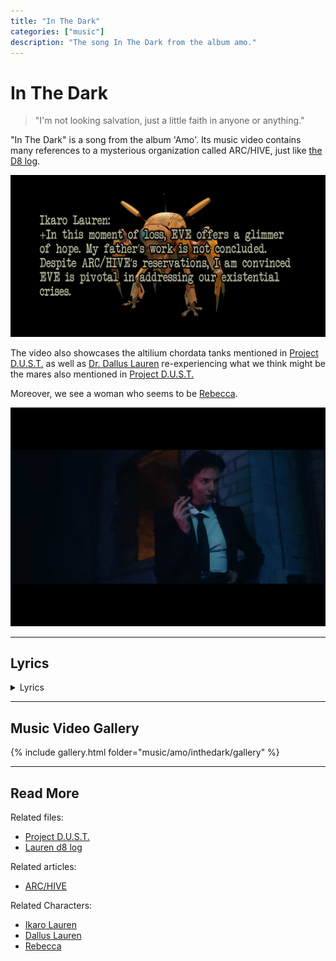 ```yaml
---
title: "In The Dark"
categories: ["music"]
description: "The song In The Dark from the album amo."
---
```

# In The Dark

> "I'm not looking salvation, just a little faith in anyone or anything."

"In The Dark" is a song from the album 'Amo'. Its music video contains many references to a mysterious 
organization called ARC/HIVE, just like [the D8 log](../files/lauren_d8_log).

![arc-hive-arg.png](../../Resources/files/lauren_d8_log/gallery/s_lauren_d8.jpg)

The video also showcases the altilium chordata tanks mentioned in [Project D.U.S.T.](../files/project_dust) as well as [Dr. Dallus Lauren](../characters/dallus-lauren) re-experiencing what we think might be the mares also mentioned in [Project D.U.S.T.](../files/project_dust)

Moreover, we see a woman who seems to be [Rebecca](../characters/rebecca).

![rebecca](../../Resources/music/amo/inthedark/gallery/g_rebeccasmoking.PNG)

***

## Lyrics

<details class="lyrics">
    <summary>Lyrics</summary>

> Oh, I’ve done it again/
Dug a little deep and it’s all caved in/
Now I free fall in a black hole/ 
I know I’m getting warm cos I feel so cold./
But I’m looking on the bright side now/ 
Trying to figure out somehow (none of this is real but)/ 
It’s looking like a write off now/
I think we need to talk like now.
>
> So don’t swear to god he never asked you/
It’s not his heart you drove a knife through/
not his world you turned inside out/ 
not his tears still rolling down/ 
Jesus Christ you’re so damn cold/
Don’t you know you’ve lost control?/ 
Forget about the things you think I know/ 
No secrets, you can’t keep me in the dark/ 
>
> Deathblow, look at you go/
Brought a T-62 to a rodeo/
So tall it broke the fourth wall/ 
Guess my fairy-tale has a few plot holes/ 
well I’m looking on the bright side now/ 
Trying to figure out somehow (none of this is real no)/ 
you can give the act up now/ 
yeah, go ahead and take a bow./ 
> 
> I’m not looking for salvation, just a little faith In anyone or anything./
Cos it’s all come caving in/ 
And it’s time I knew you so

(Source: In The Dark music video description)

</details>

***

## Music Video Gallery

{% include gallery.html folder="music/amo/inthedark/gallery" %}

***

## Read More

Related files:

- [Project D.U.S.T.](../files/project_dust)
- [Lauren d8 log](../files/lauren_d8_log)

Related articles:

- [ARC/HIVE](../lore/archive)

Related Characters:

- [Ikaro Lauren](../characters/ren)
- [Dallus Lauren](../characters/dallus-lauren)
- [Rebecca](../characters/rebecca)
